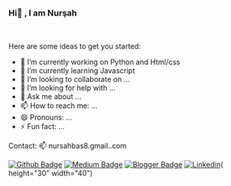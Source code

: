 ### Hi👋 , I am Nurşah

<br>

Here are some ideas to get you started:

- 🔭 I’m currently working on Python and Html/css
- 🌱 I’m currently learning Javascript
- 👯 I’m looking to collaborate on ...
- 🤔 I’m looking for help with ...
- 💬 Ask me about ...
- 📫 How to reach me: ...
- 😄 Pronouns: ...
- ⚡ Fun fact: ...

Contact:
📫 nursahbas8.gmail..com


[![Github Badge](https://img.shields.io/badge/-Github-000?style=quare&labelColor=000&logo=Github&logoColor=white&link=link)](https://github.com/NursahBas) 
[![Medium Badge](https://img.shields.io/badge/-Medium-757575?style=flat-quare&labelColor=757575&logo=Medium&logoColor=white&link=link)](https://medium.com/@nursahbas8) 
[![Blogger Badge](https://img.shields.io/badge/-Blogger-FF9800?style=flat-quare&labelColor=FF9800&logo=Blogger&logoColor=white&link=link)](link)
[![Linkedin](https://raw.githubusercontent.com/rahuldkjain/github-profile-readme-generator/master/src/images/icons/Social/linked-in-alt.svg)](https://www.linkedin.com/in/nursahbas/)( height="30" width="40")


